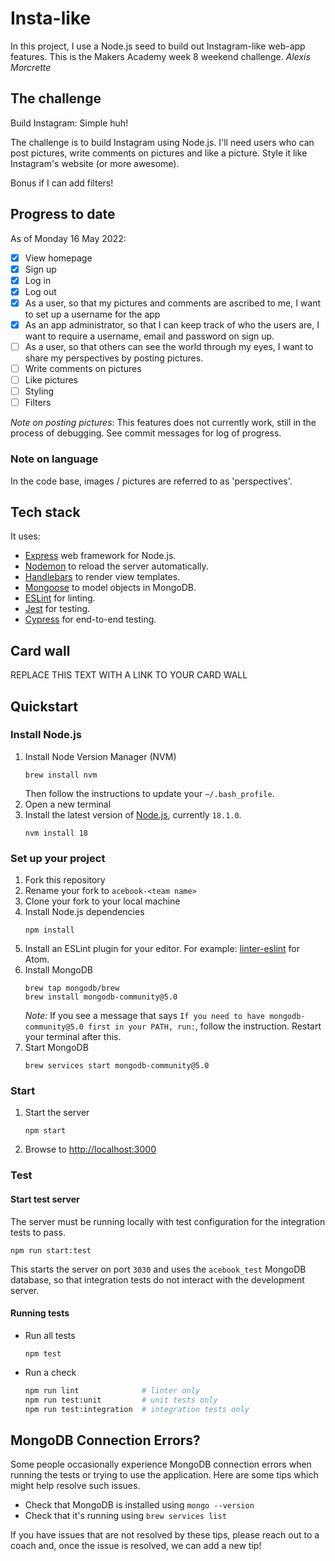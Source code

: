 # Insta-like

In this project, I use a Node.js seed to build out Instagram-like web-app features. This is the Makers Academy week 8 weekend challenge. _Alexis Morcrette_

## The challenge

Build Instagram: Simple huh!

The challenge is to build Instagram using Node.js. I'll need users who can post pictures, write comments on pictures and like a picture. Style it like Instagram's website (or more awesome).

Bonus if I can add filters!

## Progress to date

As of Monday 16 May 2022:
- [x] View homepage
- [x] Sign up
- [x] Log in
- [x] Log out
- [x] As a user, so that my pictures and comments are ascribed to me, I want to set up a username for the app
- [x] As an app administrator, so that I can keep track of who the users are, I want to require a username, email and password on sign up.
- [ ] As a user, so that others can see the world through my eyes, I want to share my perspectives by posting pictures.
- [ ] Write comments on pictures
- [ ] Like pictures
- [ ] Styling
- [ ] Filters

_Note on posting pictures_: This features does not currently work, still in the process of debugging. See commit messages for log of progress. 

### Note on language

In the code base, images / pictures are referred to as 'perspectives'.

## Tech stack

It uses:

- [Express](https://expressjs.com/) web framework for Node.js.
- [Nodemon](https://nodemon.io/) to reload the server automatically.
- [Handlebars](https://handlebarsjs.com/) to render view templates.
- [Mongoose](https://mongoosejs.com) to model objects in MongoDB.
- [ESLint](https://eslint.org) for linting.
- [Jest](https://jestjs.io/) for testing.
- [Cypress](https://www.cypress.io/) for end-to-end testing.

## Card wall

REPLACE THIS TEXT WITH A LINK TO YOUR CARD WALL

## Quickstart

### Install Node.js

1. Install Node Version Manager (NVM)
   ```
   brew install nvm
   ```
   Then follow the instructions to update your `~/.bash_profile`.
2. Open a new terminal
3. Install the latest version of [Node.js](https://nodejs.org/en/), currently `18.1.0`.
   ```
   nvm install 18
   ```

### Set up your project

1. Fork this repository
2. Rename your fork to `acebook-<team name>`
3. Clone your fork to your local machine
4. Install Node.js dependencies
   ```
   npm install
   ```
5. Install an ESLint plugin for your editor. For example: [linter-eslint](https://github.com/AtomLinter/linter-eslint) for Atom.
6. Install MongoDB
   ```
   brew tap mongodb/brew
   brew install mongodb-community@5.0
   ```
   *Note:* If you see a message that says `If you need to have mongodb-community@5.0 first in your PATH, run:`, follow the instruction. Restart your terminal after this.
7. Start MongoDB
   ```
   brew services start mongodb-community@5.0
   ```

### Start

1. Start the server
   ```
   npm start
   ```
2. Browse to [http://localhost:3000](http://localhost:3000)

### Test

#### Start test server

The server must be running locally with test configuration for the
integration tests to pass.

```
npm run start:test
```

This starts the server on port `3030` and uses the `acebook_test` MongoDB database,
so that integration tests do not interact with the development server.

#### Running tests

- Run all tests
  ```
  npm test
  ```
- Run a check
  ```bash
  npm run lint              # linter only
  npm run test:unit         # unit tests only
  npm run test:integration  # integration tests only
  ```

## MongoDB Connection Errors?

Some people occasionally experience MongoDB connection errors when running the tests or trying to use the application. Here are some tips which might help resolve such issues.

- Check that MongoDB is installed using `mongo --version`
- Check that it's running using `brew services list`

If you have issues that are not resolved by these tips, please reach out to a coach and, once the issue is resolved, we can add a new tip!
